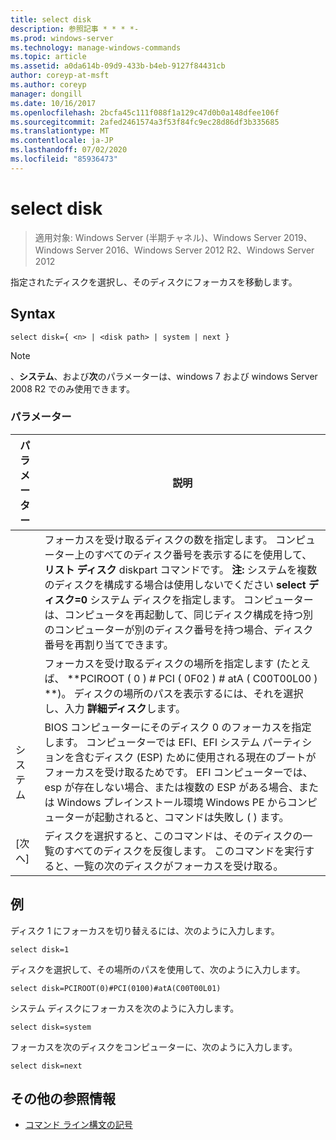 ```yaml
---
title: select disk
description: 参照記事 * * * *-
ms.prod: windows-server
ms.technology: manage-windows-commands
ms.topic: article
ms.assetid: a0da614b-09d9-433b-b4eb-9127f84431cb
author: coreyp-at-msft
ms.author: coreyp
manager: dongill
ms.date: 10/16/2017
ms.openlocfilehash: 2bcfa45c111f088f1a129c47d0b0a148dfee106f
ms.sourcegitcommit: 2afed2461574a3f53f84fc9ec28d86df3b335685
ms.translationtype: MT
ms.contentlocale: ja-JP
ms.lasthandoff: 07/02/2020
ms.locfileid: "85936473"
---
```

# <a name="select-disk"></a>select disk

> 適用対象: Windows Server (半期チャネル)、Windows Server 2019、Windows Server 2016、Windows Server 2012 R2、Windows Server 2012

指定されたディスクを選択し、そのディスクにフォーカスを移動します。



## <a name="syntax"></a>Syntax

```
select disk={ <n> | <disk path> | system | next }
```

> [!NOTE]
> **<disk path>**、**システム**、および**次**のパラメーターは、windows 7 および windows Server 2008 R2 でのみ使用できます。

### <a name="parameters"></a>パラメーター

|  パラメーター  |                                                                                                                                                                                                            説明                                                                                                                                                                                                            |
|-------------|-----------------------------------------------------------------------------------------------------------------------------------------------------------------------------------------------------------------------------------------------------------------------------------------------------------------------------------------------------------------------------------------------------------------------------------|
|     <n>     | フォーカスを受け取るディスクの数を指定します。 コンピューター上のすべてのディスク番号を表示するにを使用して、 **リスト ディスク** diskpart コマンドです。 **注:** システムを複数のディスクを構成する場合は使用しないでください **select ディスク\=0** システム ディスクを指定します。 コンピューターは、コンピュータを再起動して、同じディスク構成を持つ別のコンピューターが別のディスク番号を持つ場合、ディスク番号を再割り当てできます。 |
| <disk path> |                                                                                                                 フォーカスを受け取るディスクの場所を指定します (たとえば、 **PCIROOT \( 0 \) \# PCI \( 0F02 \) \# atA \( C00T00L00 \) **)。 ディスクの場所のパスを表示するには、それを選択し、入力 **詳細ディスク**します。                                                                                                                  |
|   システム    |                                 BIOS コンピューターにそのディスク 0 のフォーカスを指定します。 コンピューターでは EFI、EFI システム パーティションを含むディスク \(ESP\) ために使用される現在のブートがフォーカスを受け取るためです。 EFI コンピューターでは、esp が存在しない場合、または複数の ESP がある場合、または Windows プレインストール環境 Windows PE からコンピューターが起動されると、コマンドは失敗し \( \) ます。                                  |
|    [次へ]     |                                                                                                                                     ディスクを選択すると、このコマンドは、そのディスクの一覧のすべてのディスクを反復します。 このコマンドを実行すると、一覧の次のディスクがフォーカスを受け取る。                                                                                                                                      |

## <a name="examples"></a>例
ディスク 1 にフォーカスを切り替えるには、次のように入力します。

```
select disk=1
```

ディスクを選択して、その場所のパスを使用して、次のように入力します。

```
select disk=PCIROOT(0)#PCI(0100)#atA(C00T00L01)
```

システム ディスクにフォーカスを次のように入力します。

```
select disk=system
```

フォーカスを次のディスクをコンピューターに、次のように入力します。

```
select disk=next
```

## <a name="additional-references"></a>その他の参照情報
- [コマンド ライン構文の記号](command-line-syntax-key.md)




